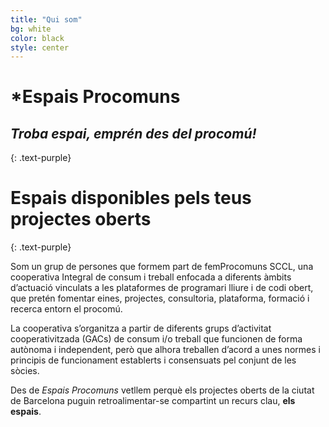 ```yaml
---
title: "Qui som"
bg: white
color: black
style: center
---
```


# *Espais Procomuns
## *Troba espai, emprén des del procomú!*
{: .text-purple}

<span class="fa-stack subtlecircle" style="font-size:100px; background:rgba(255,166,0,0.1)">
  <i class="fa fa-circle fa-stack-2x text-white"></i>
  <i class="fa fa-code-branch fa-stack-1x text-orange"></i>
</span>

# Espais disponibles pels teus projectes oberts
{: .text-purple}


Som un grup de persones que formem part de femProcomuns SCCL, una cooperativa Integral de consum i treball enfocada a diferents àmbits d’actuació vinculats a les plataformes de programari lliure i de codi obert, que pretén fomentar eines, projectes, consultoria, plataforma, formació i recerca entorn el procomú.

La cooperativa s’organitza a partir de diferents grups d’activitat cooperativitzada (GACs) de consum i/o treball que funcionen de forma autònoma i independent, però que alhora treballen d’acord a unes normes i principis de funcionament establerts i consensuats pel conjunt de les sòcies.  

Des de *Espais Procomuns* vetllem perquè els projectes oberts de la ciutat de Barcelona puguin retroalimentar-se compartint un recurs clau, **els espais**.

